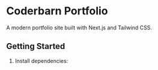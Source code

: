 # Coderbarn Portfolio

A modern portfolio site built with Next.js and Tailwind CSS.

## Getting Started

1. Install dependencies: 